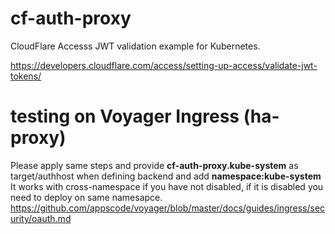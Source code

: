 # cf-auth-proxy
CloudFlare Accesss JWT validation example for Kubernetes.


https://developers.cloudflare.com/access/setting-up-access/validate-jwt-tokens/


# testing on Voyager Ingress (ha-proxy)
Please apply same steps and provide **cf-auth-proxy.kube-system** as target/authhost when defining backend and add **namespace:kube-system**
It works with cross-namespace if you have not disabled, if it is disabled you need to deploy on same namesapce.
https://github.com/appscode/voyager/blob/master/docs/guides/ingress/security/oauth.md
